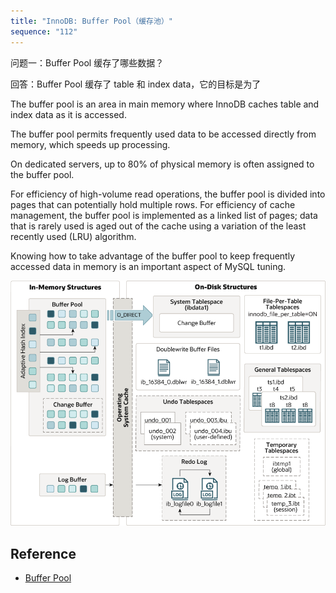 ```yaml
---
title: "InnoDB: Buffer Pool（缓存池）"
sequence: "112"
---
```


问题一：Buffer Pool 缓存了哪些数据？

回答：Buffer Pool 缓存了 table 和 index data，它的目标是为了

The buffer pool is an area in main memory
where InnoDB caches table and index data as it is accessed.

The buffer pool permits frequently used data to be accessed directly from memory,
which speeds up processing.

On dedicated servers, up to 80% of physical memory is often assigned to the buffer pool.

For efficiency of high-volume read operations, the buffer pool is divided into pages that can potentially hold multiple rows. For efficiency of cache management, the buffer pool is implemented as a linked list of pages; data that is rarely used is aged out of the cache using a variation of the least recently used (LRU) algorithm.

Knowing how to take advantage of the buffer pool to
keep frequently accessed data in memory is an important aspect of MySQL tuning.

![](/assets/images/db/mysql/architecture/innodb-architecture-8-0.png)

## Reference

- [Buffer Pool](https://dev.mysql.com/doc/refman/8.0/en/innodb-buffer-pool.html)
